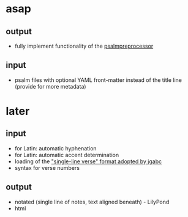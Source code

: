 # asap

## output
* fully implement functionality of the [psalmpreprocessor](https://github.com/igneus/In-adiutorium/blob/master/nastroje/psalmpreprocessor.rb)

## input
* psalm files with optional YAML front-matter instead of the title line (provide for more metadata)

# later

## input
* for Latin: automatic hyphenation
* for Latin: automatic accent determination
* loading of the ["single-line verse" format adopted by jgabc](https://github.com/bbloomf/jgabc/tree/master/psalms)
* syntax for verse numbers

## output
* notated (single line of notes, text aligned beneath) - LilyPond
* html
